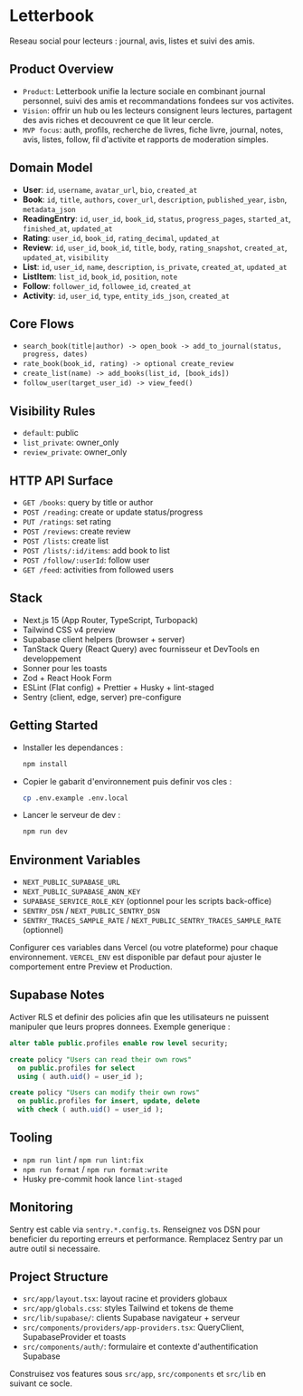 # Letterbook

Reseau social pour lecteurs : journal, avis, listes et suivi des amis.

## Product Overview

- `Product`: Letterbook unifie la lecture sociale en combinant journal personnel, suivi des amis et recommandations fondees sur vos activites.
- `Vision`: offrir un hub ou les lecteurs consignent leurs lectures, partagent des avis riches et decouvrent ce que lit leur cercle.
- `MVP focus`: auth, profils, recherche de livres, fiche livre, journal, notes, avis, listes, follow, fil d'activite et rapports de moderation simples.

## Domain Model

- **User**: `id`, `username`, `avatar_url`, `bio`, `created_at`
- **Book**: `id`, `title`, `authors`, `cover_url`, `description`, `published_year`, `isbn`, `metadata_json`
- **ReadingEntry**: `id`, `user_id`, `book_id`, `status`, `progress_pages`, `started_at`, `finished_at`, `updated_at`
- **Rating**: `user_id`, `book_id`, `rating_decimal`, `updated_at`
- **Review**: `id`, `user_id`, `book_id`, `title`, `body`, `rating_snapshot`, `created_at`, `updated_at`, `visibility`
- **List**: `id`, `user_id`, `name`, `description`, `is_private`, `created_at`, `updated_at`
- **ListItem**: `list_id`, `book_id`, `position`, `note`
- **Follow**: `follower_id`, `followee_id`, `created_at`
- **Activity**: `id`, `user_id`, `type`, `entity_ids_json`, `created_at`

## Core Flows

- `search_book(title|author) -> open_book -> add_to_journal(status, progress, dates)`
- `rate_book(book_id, rating) -> optional create_review`
- `create_list(name) -> add_books(list_id, [book_ids])`
- `follow_user(target_user_id) -> view_feed()`

## Visibility Rules

- `default`: public
- `list_private`: owner_only
- `review_private`: owner_only

## HTTP API Surface

- `GET /books`: query by title or author
- `POST /reading`: create or update status/progress
- `PUT /ratings`: set rating
- `POST /reviews`: create review
- `POST /lists`: create list
- `POST /lists/:id/items`: add book to list
- `POST /follow/:userId`: follow user
- `GET /feed`: activities from followed users

## Stack

- Next.js 15 (App Router, TypeScript, Turbopack)
- Tailwind CSS v4 preview
- Supabase client helpers (browser + server)
- TanStack Query (React Query) avec fournisseur et DevTools en developpement
- Sonner pour les toasts
- Zod + React Hook Form
- ESLint (Flat config) + Prettier + Husky + lint-staged
- Sentry (client, edge, server) pre-configure

## Getting Started

- Installer les dependances :
  ```bash
  npm install
  ```
- Copier le gabarit d'environnement puis definir vos cles :
  ```bash
  cp .env.example .env.local
  ```
- Lancer le serveur de dev :
  ```bash
  npm run dev
  ```

## Environment Variables

- `NEXT_PUBLIC_SUPABASE_URL`
- `NEXT_PUBLIC_SUPABASE_ANON_KEY`
- `SUPABASE_SERVICE_ROLE_KEY` (optionnel pour les scripts back-office)
- `SENTRY_DSN` / `NEXT_PUBLIC_SENTRY_DSN`
- `SENTRY_TRACES_SAMPLE_RATE` / `NEXT_PUBLIC_SENTRY_TRACES_SAMPLE_RATE` (optionnel)

Configurer ces variables dans Vercel (ou votre plateforme) pour chaque environnement. `VERCEL_ENV` est disponible par defaut pour ajuster le comportement entre Preview et Production.

## Supabase Notes

Activer RLS et definir des policies afin que les utilisateurs ne puissent manipuler que leurs propres donnees. Exemple generique :

```sql
alter table public.profiles enable row level security;

create policy "Users can read their own rows"
  on public.profiles for select
  using ( auth.uid() = user_id );

create policy "Users can modify their own rows"
  on public.profiles for insert, update, delete
  with check ( auth.uid() = user_id );
```

## Tooling

- `npm run lint` / `npm run lint:fix`
- `npm run format` / `npm run format:write`
- Husky pre-commit hook lance `lint-staged`

## Monitoring

Sentry est cable via `sentry.*.config.ts`. Renseignez vos DSN pour beneficier du reporting erreurs et performance. Remplacez Sentry par un autre outil si necessaire.

## Project Structure

- `src/app/layout.tsx`: layout racine et providers globaux
- `src/app/globals.css`: styles Tailwind et tokens de theme
- `src/lib/supabase/`: clients Supabase navigateur + serveur
- `src/components/providers/app-providers.tsx`: QueryClient, SupabaseProvider et toasts
- `src/components/auth/`: formulaire et contexte d'authentification Supabase

Construisez vos features sous `src/app`, `src/components` et `src/lib` en suivant ce socle.
